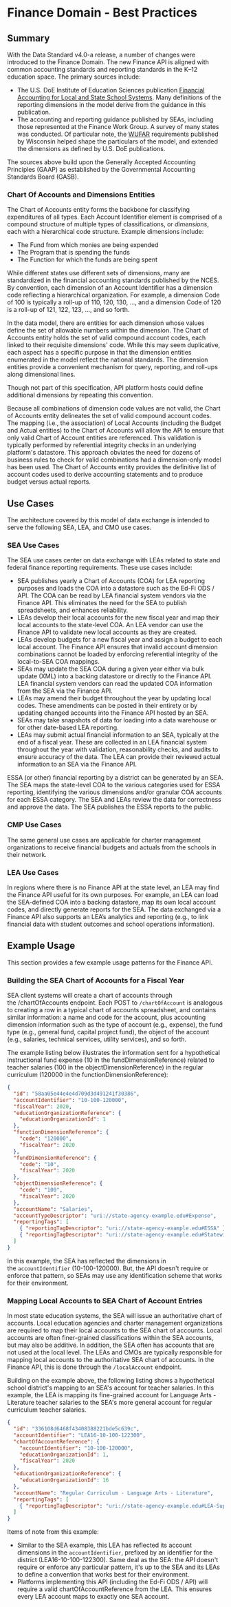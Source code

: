 # Finance Domain - Best Practices

## Summary

With the Data Standard v4.0-a release, a number of changes were introduced to
the Finance Domain. The new Finance API is aligned with common accounting
standards and reporting standards in the K–12 education space. The primary
sources include:

* The U.S. DoE Institute of Education Sciences publication [Financial
    Accounting for Local and State School
    Systems](https://nces.ed.gov/pubsearch/pubsinfo.asp?pubid=2015347). Many
    definitions of the reporting dimensions in the model derive from the
    guidance in this publication.
* The accounting and reporting guidance published by SEAs, including those
    represented at the Finance Work Group. A survey of many states was
    conducted. Of particular note,
    the [WUFAR](https://dpi.wi.gov/sfs/finances/wufar/overview) requirements
    published by Wisconsin helped shape the particulars of the model, and
    extended the dimensions as defined by U.S. DoE publications.

The sources above build upon the Generally Accepted Accounting Principles (GAAP)
as established by the Governmental Accounting Standards Board (GASB).

### Chart Of Accounts and Dimensions Entities

The Chart of Accounts entity forms the backbone for classifying expenditures of
all types. Each Account Identifier element is comprised of a compound structure
of multiple types of classifications, or _dimensions_, each with a hierarchical
code structure. Example dimensions include:

* The Fund from which monies are being expended
* The Program that is spending the funds
* The Function for which the funds are being spent

While different states use different sets of dimensions, many are standardized
in the financial accounting standards published by the NCES. By convention, each
dimension of an Account Identifier has a dimension code reflecting a
hierarchical organization. For example, a dimension Code of 100 is typically a
roll-up of 110, 120, 130, …, and a dimension Code of 120 is a roll-up of 121,
122, 123, …, and so forth.

In the data model, there are entities for each dimension whose values define the
set of allowable numbers within the dimension. The Chart of Accounts entity
holds the set of valid compound account codes, each linked to their requisite
dimensions' code. While this may seem duplicative, each aspect has a specific
purpose in that the dimension entities enumerated in the model reflect the
national standards. The dimension entities provide a convenient mechanism for
query, reporting, and roll-ups along dimensional lines.

Though not part of this specification, API platform hosts could define
additional dimensions by repeating this convention.

Because all combinations of dimension code values are not valid, the Chart of
Accounts entity delineates the set of valid compound account codes. The mapping
(i.e., the association) of Local Accounts (including the Budget and Actual
entities) to the Chart of Accounts will allow the API to ensure that only valid
Chart of Account entities are referenced. This validation is typically performed
by referential integrity checks in an underlying platform's datastore. This
approach obviates the need for dozens of business rules to check for valid
combinations had a dimension-only model has been used. The Chart of Accounts
entity provides the definitive list of account codes used to derive accounting
statements and to produce budget versus actual reports.

## Use Cases

The architecture covered by this model of data exchange is intended to serve the
following SEA, LEA, and CMO use cases.

### SEA Use Cases

The SEA use cases center on data exchange with LEAs related to state and federal
finance reporting requirements. These use cases include:

* SEA publishes yearly a Chart of Accounts (COA) for LEA reporting purposes
    and loads the COA into a datastore such as the Ed-Fi ODS / API. The COA can
    be read by LEA financial system vendors via the Finance API. This eliminates
    the need for the SEA to publish spreadsheets, and enhances reliability.
* LEAs develop their local accounts for the new fiscal year and map their
    local accounts to the state-level COA. An LEA vendor can use the Finance API
    to validate new local accounts as they are created.
* LEAs develop budgets for a new fiscal year and assign a budget to each local
    account. The Finance API ensures that invalid account dimension combinations
    cannot be loaded by enforcing referential integrity of the local-to-SEA COA
    mappings.
* SEAs may update the SEA COA during a given year either via bulk update (XML)
    into a backing datastore or directly to the Finance API. LEA financial
    system vendors can read the updated COA information from the SEA via the
    Finance API.
* LEAs may amend their budget throughout the year by updating local codes.
    These amendments can be posted in their entirety or by updating changed
    accounts into the Finance API hosted by an SEA.
* SEAs may take snapshots of data for loading into a data warehouse or for
    other date-based LEA reporting.
* LEAs may submit actual financial information to an SEA, typically at the end
    of a fiscal year. These are collected in an LEA financial system throughout
    the year with validation, reasonability checks, and audits to ensure
    accuracy of the data. The LEA can provide their reviewed actual information
    to an SEA via the Finance API.

ESSA (or other) financial reporting by a district can be generated by an SEA.
The SEA maps the state-level COA to the various categories used for ESSA
reporting, identifying the various dimensions and/or granular COA accounts for
each ESSA category. The SEA and LEAs review the data for correctness and approve
the data. The SEA publishes the ESSA reports to the public.

### CMP Use Cases

The same general use cases are applicable for charter management organizations
to receive financial budgets and actuals from the schools in their network.

### LEA Use Cases

In regions where there is no Finance API at the state level, an LEA may find the
Finance API useful for its own purposes. For example, an LEA can load the
SEA-defined COA into a backing datastore, map its own local account codes, and
directly generate reports for the SEA. The data exchanged via a Finance API also
supports an LEA’s analytics and reporting (e.g., to link financial data with
student outcomes and school operations information).

## Example Usage

This section provides a few example usage patterns for the Finance API.

### Building the SEA Chart of Accounts for a Fiscal Year

SEA client systems will create a chart of accounts through
the /chartOfAccounts endpoint. Each POST to `/chartOfAccount` is analogous to
creating a row in a typical chart of accounts spreadsheet, and contains similar
information: a name and code for the account, plus accounting dimension
information such as the type of account (e.g., expense), the fund type (e.g.,
general fund, capital project fund), the object of the account (e.g., salaries,
technical services, utility services), and so forth.

The example listing below illustrates the information sent for a hypothetical
instructional fund expense (10 in the fundDimensionReference) related to teacher
salaries (100 in the objectDimensionReference) in the regular curriculum (120000
in the functionDimensionReference):

```json
{
  "id": "58aa05e44e4e4d709d3d491241f30386",
  "accountIdentifier": "10-100-120000",
  "fiscalYear": 2020,
  "educationOrganizationReference": {
    "educationOrganizationId": 1
  },
  "functionDimensionReference": {
    "code": "120000",
    "fiscalYear": 2020
  },
  "fundDimensionReference": {
    "code": "10",
    "fiscalYear": 2020
  },
  "objectDimensionReference": {
    "code": "100",
    "fiscalYear": 2020
  },
  "accountName": "Salaries",
  "accountTypeDescriptor": "uri://state-agency-example.edu#Expense",
  "reportingTags": [
    { "reportingTagDescriptor": "uri://state-agency-example.edu#ESSA" },
    { "reportingTagDescriptor": "uri://state-agency-example.edu#Statewide-Report-Fall-2020" }
  ]
}
```

In this example, the SEA has reflected the dimensions in
the `accountIdentifier` (10-100-120000). But, the API doesn't require or enforce
that pattern, so SEAs may use any identification scheme that works for their
environment.

### Mapping Local Accounts to SEA Chart of Account Entries

In most state education systems, the SEA will issue an authoritative chart of
accounts. Local education agencies and charter management organizations are
required to map their local accounts to the SEA chart of accounts. Local
accounts are often finer-grained classifications within the SEA accounts, but
may also be additive. In addition, the SEA often has accounts that are not used
at the local level. The LEAs and CMOs are typically responsible for mapping
local accounts to the authoritative SEA chart of accounts. In the Finance API,
this is done through the `/localAccount` endpoint.

Building on the example above, the following listing shows a hypothetical school
district's mapping to an SEA's account for teacher salaries. In this example,
the LEA is mapping its fine-grained account for Language Arts - Literature
teacher salaries to the SEA's more general account for regular curriculum
teacher salaries.

```json
{
  "id": "336108d6468f43408388221bde5c639c",
  "accountIdentifier": "LEA16-10-100-122300",
  "chartOfAccountReference": {
    "accountIdentifier": "10-100-120000",
    "educationOrganizationId": 1,
    "fiscalYear": 2020
  },
  "educationOrganizationReference": {
    "educationOrganizationId": 16
  },
  "accountName": "Regular Curriculum - Language Arts - Literature",
  "reportingTags": [
    { "reportingTagDescriptor": "uri://state-agency-example.edu#LEA-Superintendent-Report" }
  ]
}
```

Items of note from this example:

* Similar to the SEA example, this LEA has reflected its account dimensions in
    the `accountIdentifier`, prefixed by an identifier for the district
    (LEA16-10-100-122300). Same deal as the SEA: the API doesn't require or
    enforce any particular pattern, it's up to the SEA and its LEAs to define a
    convention that works best for their environment.
* Platforms implementing this API (including the Ed-Fi ODS / API) will require
    a valid chartOfAccountReference from the LEA. This ensures every LEA account
    maps to exactly one SEA account.
